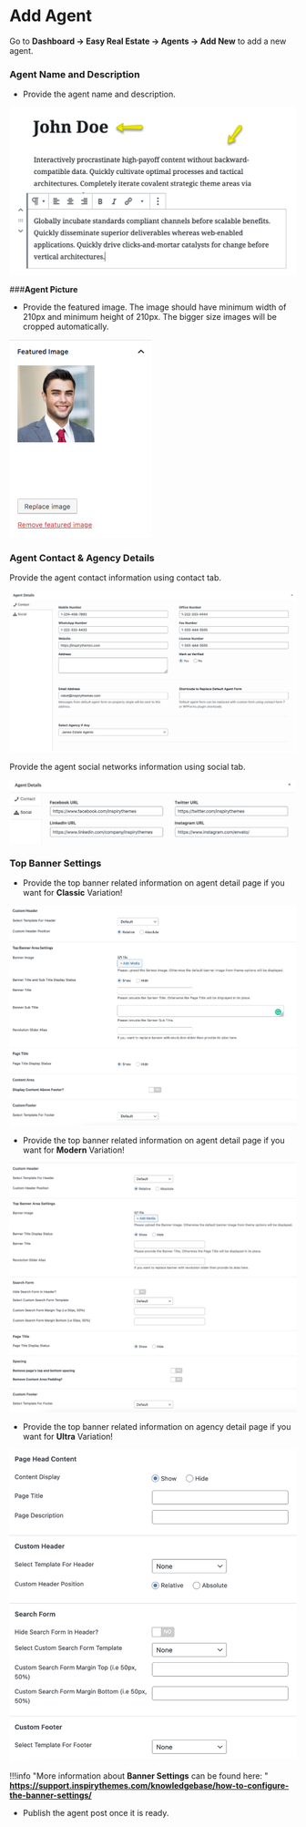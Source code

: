 # **Add Agent**

Go to **Dashboard → Easy Real Estate → Agents → Add New** to add a new agent.

### **Agent Name and Description**

- Provide the agent name and description.

![Agent Description](images/add-content/add-agent-title-description.png)

###**Agent Picture**

-  Provide the featured image. The image should have minimum width of 210px and minimum height of 210px. The bigger size images will be cropped automatically. 

![Agent Picture](images/add-content/agent-featured-image.png)

### **Agent Contact & Agency Details**

Provide the agent contact information using contact tab. 

![Agent Contact Information](images/add-content/agent-information.png)

Provide the agent social networks information using social tab.

![Agent Social Information](images/add-content/agent-information-2.png)

### **Top Banner Settings**

- Provide the top banner related information on agent detail page if you want for **Classic** Variation!

![Add Gallery Page](images/create-pages/banner-spacing-classic.png)

- Provide the top banner related information on agent detail page if you want for **Modern** Variation!

![Add Gallery Page](images/create-pages/modern-banner-spacing-full.png)

- Provide the top banner related information on agency detail page if you want for **Ultra** Variation!

![Add Gallery Page](images/create-pages/ultra-banner-spacing-full.png)

!!!info "More information about **Banner Settings** can be found here: "
    **https://support.inspirythemes.com/knowledgebase/how-to-configure-the-banner-settings/**

- Publish the agent post once it is ready.